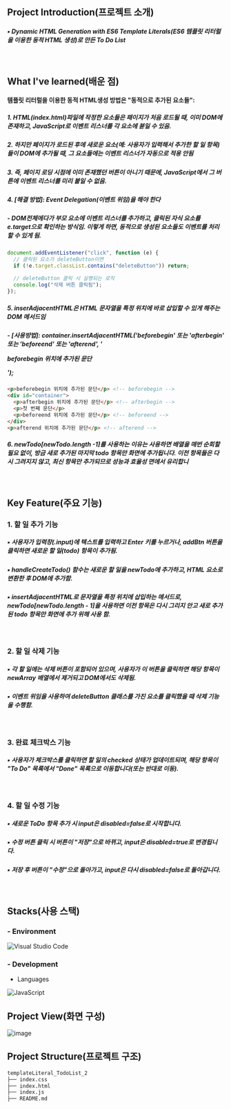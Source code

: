 ## Project Introduction(프로젝트 소개)
##### ▪ Dynamic HTML Generation with ES6 Template Literals(ES6 템플릿 리터럴을 이용한 동적 HTML 생성)로 만든 To Do List
<br/>

## What I've learned(배운 점)
#### 템플릿 리터럴을 이용한 동적 HTML생성 방법은 "동적으로 추가된 요소들": 
##### 1. HTML(index.html)파일에 작정한 요소들은 패이지가 처음 로드될 때, 이미 DOM에 존재하고, JavaScript로 이벤트 리스너를 각 요소에 붇일 수 있음.
##### 2. 하지만 페이지가 로드된 후에 새로운 요소(예: 사용자가 입력해서 추가한 할 일 항목)들이 DOM에 추가될 때, 그 요소들에는 이벤트 리스너가 자동으로 적용 안됨
##### 3. 즉, 페이지 로딩 시점에 이미 존재했던 버튼이 아니기 때문에, JavaScript에서 그 버튼에 이벤트 리스너를 미리 붙일 수 없음.
##### 4. [해결 방법]: Event Delegation(이벤트 위임)을 해야 한다
##### - DOM전체에다가 부모 요소에 이벤트 리스너를 추가하고, 클릭된 자식 요소를 e.target으로 확인하는 방식임. 이렇게 하면, 동적으로 생성된 요소들도 이벤트를 처리할 수 있게 됨.
```Javascript
document.addEventListener("click", function (e) {
  // 클릭된 요소가 deleteButton이면
  if (!e.target.classList.contains("deleteButton")) return;
  
  // deleteButton 클릭 시 실행되는 로직
  console.log("삭제 버튼 클릭됨");
});
```
##### 5. inserAdjacentHTML은 HTML 문자열을 특정 위치에 바로 삽입할 수 있게 해주는 DOM 메서드임 
##### - [사용방법]: container.insertAdjacentHTML('beforebegin' 또는 'afterbegin' 또는 'beforeend' 또는 'afterend', '<p>beforebegin 위치에 추가된 문단</p>');
```html
<p>beforebegin 위치에 추가된 문단</p> <!-- beforebegin -->
<div id="container">
  <p>afterbegin 위치에 추가된 문단</p> <!-- afterbegin -->
  <p>첫 번째 문단</p>
  <p>beforeend 위치에 추가된 문단</p> <!-- beforeend -->
</div>
<p>afterend 위치에 추가된 문단</p> <!-- afterend -->
```
##### 6. newTodo[newTodo.length -1]를 사용하는 이유는 사용하면 배열을 매번 순회할 필요 없이, 방금 새로 추가된 마지막 todo 항목만 화면에 추가됩니다. 이전 항목들은 다시 그려지지 않고, 최신 항목만 추가되므로 성능과 효율성 면에서 유리합니

<br/>

## Key Feature(주요 기능)
### 1. 할 일 추가 기능
##### ▪ 사용자가 입력창(.input)에 텍스트를 입력하고 Enter 키를 누르거나, addBtn 버튼을 클릭하면 새로운 할 일(todo) 항목이 추가됨.
##### ▪ handleCreateTodo() 함수는 새로운 할 일을 newTodo에 추가하고, HTML 요소로 변환한 후 DOM에 추가함.
##### ▪ insertAdjacentHTML로 문자열을 특정 위치에 삽입하는 메서드로, newTodo[newTodo.length - 1]을 사용하면 이전 항목은 다시 그리지 안고 새로 추가된 todo 항목만 화면에 추가 위해 사용 함.
<br/>

### 2. 할 일 삭제 기능
##### ▪ 각 할 일에는 삭제 버튼이 포함되어 있으며, 사용자가 이 버튼을 클릭하면 해당 항목이 newArray 배열에서 제거되고 DOM에서도 삭제됨.
##### ▪ 이벤트 위임을 사용하여 deleteButton 클래스를 가진 요소를 클릭했을 때 삭제 기능을 수행함.
<br/>

### 3. 완료 체크박스 기능
##### ▪ 사용자가 체크박스를 클릭하면 할 일의 checked 상태가 업데이트되며, 해당 항목이 "To Do" 목록에서 "Done" 목록으로 이동합니다(또는 반대로 이동).
<br/>

### 4. 할 일 수정 기능
##### ▪ 새로운 ToDo 항목 추가 시 input은 disabled=false로 시작합니다.
##### ▪ 수정 버튼 클릭 시 버튼이 "저장"으로 바뀌고, input은 disabled=true로 변경됩니다.
##### ▪ 저장 후 버튼이 "수정"으로 돌아가고, input은 다시 disabled=false로 돌아갑니다.
<br/>

## Stacks(사용 스택)
### - Environment
![Visual Studio Code](https://img.shields.io/badge/Visual%20Studio%20Code-007ACC?style=for-the-badge&logo=Visual%20Studio%20Code&logoColor=white)
<br/>

### - Development
- Languages

![JavaScript](https://img.shields.io/badge/JavaScript-F7DF1E?style=for-the-badge&logo=Javascript&logoColor=white)
<br/>

## Project View(화면 구성)
![image](https://github.com/user-attachments/assets/9e029fc2-c461-4c7d-a5f9-83238a925576)


## Project Structure(프로젝트 구조)
```markdown
templateLiteral_TodoList_2
├── index.css
├── index.html
├── index.js
├── README.md
```

